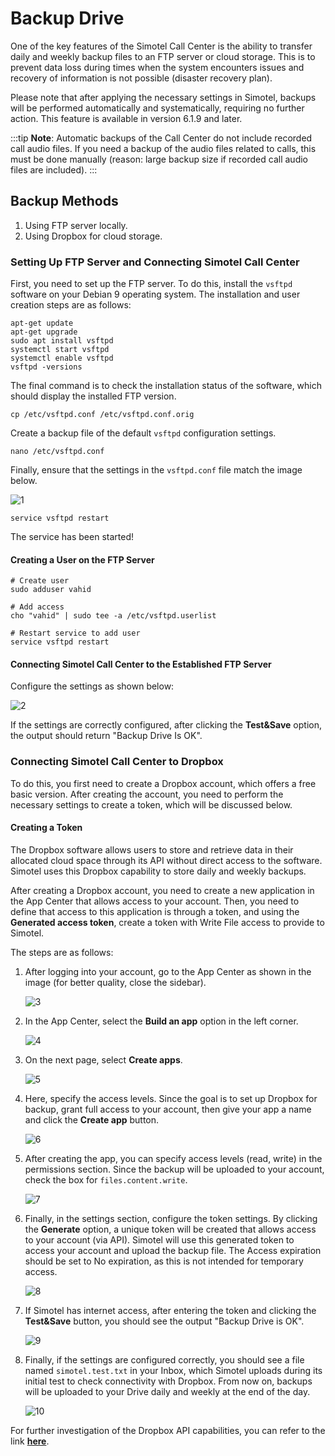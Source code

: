 # Backup Drive

One of the key features of the Simotel Call Center is the ability to transfer daily and weekly backup files to an FTP server or cloud storage. This is to prevent data loss during times when the system encounters issues and recovery of information is not possible (disaster recovery plan).

Please note that after applying the necessary settings in Simotel, backups will be performed automatically and systematically, requiring no further action. This feature is available in version 6.1.9 and later.

:::tip
**Note**: Automatic backups of the Call Center do not include recorded call audio files. If you need a backup of the audio files related to calls, this must be done manually (reason: large backup size if recorded call audio files are included).
:::

## Backup Methods

1. Using FTP server locally.
2. Using Dropbox for cloud storage.

### Setting Up FTP Server and Connecting Simotel Call Center

First, you need to set up the FTP server. To do this, install the `vsftpd` software on your Debian 9 operating system. The installation and user creation steps are as follows:

```shell
apt-get update
apt-get upgrade
sudo apt install vsftpd
systemctl start vsftpd
systemctl enable vsftpd
vsftpd -versions
```

The final command is to check the installation status of the software, which should display the installed FTP version.

```shell
cp /etc/vsftpd.conf /etc/vsftpd.conf.orig
```

Create a backup file of the default `vsftpd` configuration settings.

```shell
nano /etc/vsftpd.conf
```

Finally, ensure that the settings in the `vsftpd.conf` file match the image below.

![1](/img/simotel/backup_ftp_dropbox/1.png)

```shell
service vsftpd restart
```

The service has been started!

#### Creating a User on the FTP Server

```shell
# Create user
sudo adduser vahid

# Add access
cho "vahid" | sudo tee -a /etc/vsftpd.userlist

# Restart service to add user
service vsftpd restart
```

#### Connecting Simotel Call Center to the Established FTP Server

Configure the settings as shown below:

![2](/img/simotel/backup_ftp_dropbox/2.png)

If the settings are correctly configured, after clicking the **Test&Save** option, the output should return "Backup Drive Is OK".

### Connecting Simotel Call Center to Dropbox

To do this, you first need to create a Dropbox account, which offers a free basic version. After creating the account, you need to perform the necessary settings to create a token, which will be discussed below.

#### Creating a Token

The Dropbox software allows users to store and retrieve data in their allocated cloud space through its API without direct access to the software. Simotel uses this Dropbox capability to store daily and weekly backups.

After creating a Dropbox account, you need to create a new application in the App Center that allows access to your account. Then, you need to define that access to this application is through a token, and using the **Generated access token**, create a token with Write File access to provide to Simotel.

The steps are as follows:

1. After logging into your account, go to the App Center as shown in the image (for better quality, close the sidebar).

   ![3](/img/simotel/backup_ftp_dropbox/3.png)

2. In the App Center, select the **Build an app** option in the left corner.

   ![4](/img/simotel/backup_ftp_dropbox/4.png)

3. On the next page, select **Create apps**.

   ![5](/img/simotel/backup_ftp_dropbox/5.png)

4. Here, specify the access levels. Since the goal is to set up Dropbox for backup, grant full access to your account, then give your app a name and click the **Create app** button.

   ![6](/img/simotel/backup_ftp_dropbox/6.png)

5. After creating the app, you can specify access levels (read, write) in the permissions section. Since the backup will be uploaded to your account, check the box for `files.content.write`.

   ![7](/img/simotel/backup_ftp_dropbox/7.png)

6. Finally, in the settings section, configure the token settings. By clicking the **Generate** option, a unique token will be created that allows access to your account (via API). Simotel will use this generated token to access your account and upload the backup file. The Access expiration should be set to No expiration, as this is not intended for temporary access.

   ![8](/img/simotel/backup_ftp_dropbox/8.png)

7. If Simotel has internet access, after entering the token and clicking the **Test&Save** button, you should see the output "Backup Drive is OK".

   ![9](/img/simotel/backup_ftp_dropbox/9.png)

8. Finally, if the settings are configured correctly, you should see a file named `simotel.test.txt` in your Inbox, which Simotel uploads during its initial test to check connectivity with Dropbox. From now on, backups will be uploaded to your Drive daily and weekly at the end of the day.

   ![10](/img/simotel/backup_ftp_dropbox/10.png)

For further investigation of the Dropbox API capabilities, you can refer to the link **[here](https://www.youtube.com/watch?v=FMOXbmoAG8I)**.